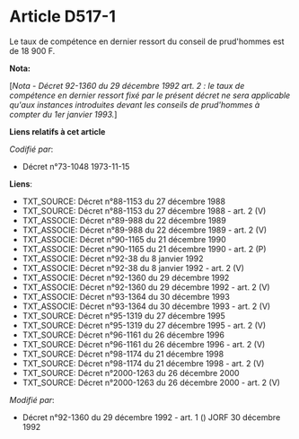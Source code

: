 # Article D517-1

Le taux de compétence en dernier ressort du conseil de prud'hommes est de 18 900 F.

**Nota:**

[*Nota - Décret 92-1360 du 29 décembre 1992 art. 2 : le taux de compétence en dernier ressort fixé par le présent décret ne
sera applicable qu'aux instances introduites devant les conseils de prud'hommes à compter du 1er janvier 1993.*]

**Liens relatifs à cet article**

_Codifié par_:

  - Décret n°73-1048 1973-11-15

**Liens**:

  - TXT_SOURCE: Décret n°88-1153 du 27 décembre 1988
  - TXT_SOURCE: Décret n°88-1153 du 27 décembre 1988 - art. 2 (V)
  - TXT_ASSOCIE: Décret n°89-988 du 22 décembre 1989
  - TXT_ASSOCIE: Décret n°89-988 du 22 décembre 1989 - art. 2 (V)
  - TXT_ASSOCIE: Décret n°90-1165 du 21 décembre 1990
  - TXT_ASSOCIE: Décret n°90-1165 du 21 décembre 1990 - art. 2 (P)
  - TXT_ASSOCIE: Décret n°92-38 du 8 janvier 1992
  - TXT_ASSOCIE: Décret n°92-38 du 8 janvier 1992 - art. 2 (V)
  - TXT_ASSOCIE: Décret n°92-1360 du 29 décembre 1992
  - TXT_ASSOCIE: Décret n°92-1360 du 29 décembre 1992 - art. 2 (V)
  - TXT_ASSOCIE: Décret n°93-1364 du 30 décembre 1993
  - TXT_ASSOCIE: Décret n°93-1364 du 30 décembre 1993 - art. 2 (V)
  - TXT_SOURCE: Décret n°95-1319 du 27 décembre 1995
  - TXT_SOURCE: Décret n°95-1319 du 27 décembre 1995 - art. 2 (V)
  - TXT_SOURCE: Décret n°96-1161 du 26 décembre 1996
  - TXT_SOURCE: Décret n°96-1161 du 26 décembre 1996 - art. 2 (V)
  - TXT_SOURCE: Décret n°98-1174 du 21 décembre 1998
  - TXT_SOURCE: Décret n°98-1174 du 21 décembre 1998 - art. 2 (V)
  - TXT_SOURCE: Décret n°2000-1263 du 26 décembre 2000
  - TXT_SOURCE: Décret n°2000-1263 du 26 décembre 2000 - art. 2 (V)

_Modifié par_:

  - Décret n°92-1360 du 29 décembre 1992 - art. 1 () JORF 30 décembre 1992
